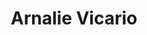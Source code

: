 ---
title: Arnalie Vicario
organization: Missing Maps & Humanitarian OpenStreetMap Team
talk: "Geospatial Ethics, Philanthropy, Politics of Representation"
permalink: /speakers/#arnalie-vicario
---
